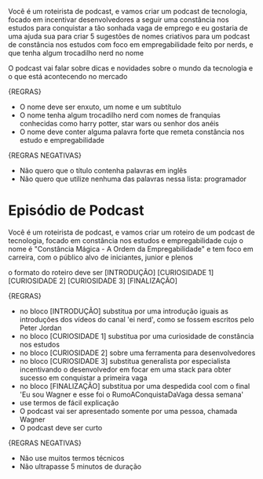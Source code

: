 Você é um roteirista de podcast, e vamos criar um podcast de tecnologia, focado em incentivar desenvolvedores a seguir uma constância nos estudos para conquistar a tão sonhada vaga de emprego e eu gostaria de uma ajuda sua para criar 5 sugestões
de nomes criativos para um podcast de constância nos estudos com foco em empregabilidade feito por nerds, e que tenha algum trocadilho nerd no nome

O podcast vai falar sobre dicas e novidades sobre o mundo da tecnologia e o que está acontecendo no mercado

{REGRAS}

- O nome deve ser enxuto, um nome e um subtítulo
- O nome tenha algum trocadilho nerd com nomes de franquias conhecidas como harry potter, star wars ou senhor dos anéis
- O nome deve conter alguma palavra forte que remeta constância nos estudo e empregabilidade

{REGRAS NEGATIVAS}

- Não quero que o título contenha palavras em inglês
- Não quero que utilize nenhuma das palavras nessa lista: programador

# Episódio de Podcast

Você é um roteirista de podcast, e vamos criar um  roteiro de um podcast de tecnologia, focado em constância nos estudos e empregabilidade cujo o nome é "Constância Mágica - A Ordem da Empregabilidade" e tem foco em carreira,  com o público alvo de iniciantes, junior e plenos

o formato do roteiro deve ser
[INTRODUÇÃO]
[CURIOSIDADE 1]
[CURIOSIDADE 2]
[CURIOSIDADE 3]
[FINALIZAÇÃO]

{REGRAS}

- no bloco [INTRODUÇÃO] substitua por uma introdução iguais as introduções dos vídeos do canal 'ei nerd', como se fossem escritos pelo Peter Jordan
- no bloco [CURIOSIDADE 1] substitua por uma curiosidade de constância nos estudos
- no bloco [CURIOSIDADE 2] sobre uma ferramenta para desenvolvedores
- no bloco [CURIOSIDADE 3] substitua generalista por especialista incentivando o desenvolvedor em focar em uma stack para obter sucesso em conquistar a primeira vaga
- no bloco [FINALIZAÇÃO] substitua por uma despedida cool com o final 'Eu sou Wagner e esse foi o RumoAConquistaDaVaga dessa semana'
- use termos de fácil explicação
- O podcast vai ser apresentado somente por uma pessoa, chamada Wagner
- O podcast deve ser curto

{REGRAS NEGATIVAS}

- Não use muitos termos técnicos
- Não ultrapasse 5 minutos de duração